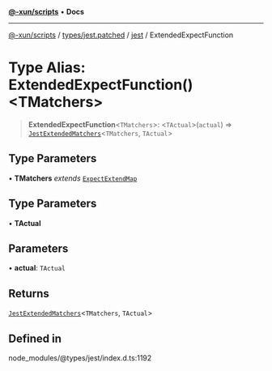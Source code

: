 [**@-xun/scripts**](../../../../../README.md) • **Docs**

***

[@-xun/scripts](../../../../../README.md) / [types/jest.patched](../../../README.md) / [jest](../README.md) / ExtendedExpectFunction

# Type Alias: ExtendedExpectFunction()\<TMatchers\>

> **ExtendedExpectFunction**\<`TMatchers`\>: \<`TActual`\>(`actual`) => [`JestExtendedMatchers`](JestExtendedMatchers.md)\<`TMatchers`, `TActual`\>

## Type Parameters

• **TMatchers** *extends* [`ExpectExtendMap`](../interfaces/ExpectExtendMap.md)

## Type Parameters

• **TActual**

## Parameters

• **actual**: `TActual`

## Returns

[`JestExtendedMatchers`](JestExtendedMatchers.md)\<`TMatchers`, `TActual`\>

## Defined in

node\_modules/@types/jest/index.d.ts:1192
